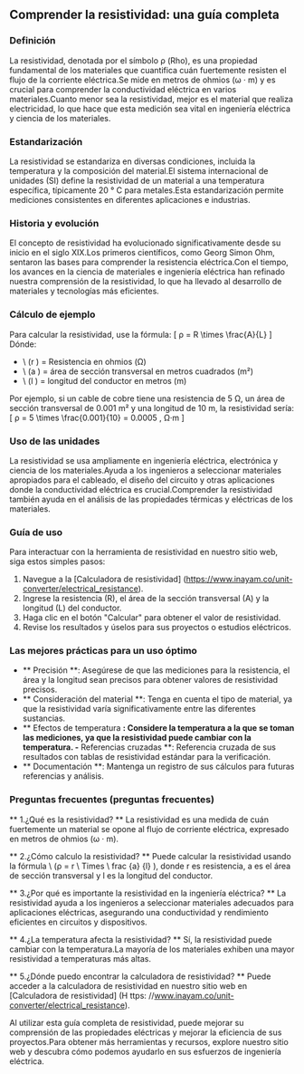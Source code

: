 ## Comprender la resistividad: una guía completa

### Definición
La resistividad, denotada por el símbolo ρ (Rho), es una propiedad fundamental de los materiales que cuantifica cuán fuertemente resisten el flujo de la corriente eléctrica.Se mide en metros de ohmios (ω · m) y es crucial para comprender la conductividad eléctrica en varios materiales.Cuanto menor sea la resistividad, mejor es el material que realiza electricidad, lo que hace que esta medición sea vital en ingeniería eléctrica y ciencia de los materiales.

### Estandarización
La resistividad se estandariza en diversas condiciones, incluida la temperatura y la composición del material.El sistema internacional de unidades (SI) define la resistividad de un material a una temperatura específica, típicamente 20 ° C para metales.Esta estandarización permite mediciones consistentes en diferentes aplicaciones e industrias.

### Historia y evolución
El concepto de resistividad ha evolucionado significativamente desde su inicio en el siglo XIX.Los primeros científicos, como Georg Simon Ohm, sentaron las bases para comprender la resistencia eléctrica.Con el tiempo, los avances en la ciencia de materiales e ingeniería eléctrica han refinado nuestra comprensión de la resistividad, lo que ha llevado al desarrollo de materiales y tecnologías más eficientes.

### Cálculo de ejemplo
Para calcular la resistividad, use la fórmula:
\[ ρ = R \times \frac{A}{L} \]
Dónde:
- \ (r \) = Resistencia en ohmios (Ω)
- \ (a \) = área de sección transversal en metros cuadrados (m²)
- \ (l \) = longitud del conductor en metros (m)

Por ejemplo, si un cable de cobre tiene una resistencia de 5 Ω, un área de sección transversal de 0.001 m² y una longitud de 10 m, la resistividad sería:
\[ ρ = 5 \times \frac{0.001}{10} = 0.0005 \, Ω·m \]

### Uso de las unidades
La resistividad se usa ampliamente en ingeniería eléctrica, electrónica y ciencia de los materiales.Ayuda a los ingenieros a seleccionar materiales apropiados para el cableado, el diseño del circuito y otras aplicaciones donde la conductividad eléctrica es crucial.Comprender la resistividad también ayuda en el análisis de las propiedades térmicas y eléctricas de los materiales.

### Guía de uso
Para interactuar con la herramienta de resistividad en nuestro sitio web, siga estos simples pasos:
1. Navegue a la [Calculadora de resistividad] (https://www.inayam.co/unit-converter/electrical_resistance).
2. Ingrese la resistencia (R), el área de la sección transversal (A) y la longitud (L) del conductor.
3. Haga clic en el botón "Calcular" para obtener el valor de resistividad.
4. Revise los resultados y úselos para sus proyectos o estudios eléctricos.

### Las mejores prácticas para un uso óptimo
- ** Precisión **: Asegúrese de que las mediciones para la resistencia, el área y la longitud sean precisos para obtener valores de resistividad precisos.
- ** Consideración del material **: Tenga en cuenta el tipo de material, ya que la resistividad varía significativamente entre las diferentes sustancias.
- ** Efectos de temperatura **: Considere la temperatura a la que se toman las mediciones, ya que la resistividad puede cambiar con la temperatura.
-** Referencias cruzadas **: Referencia cruzada de sus resultados con tablas de resistividad estándar para la verificación.
- ** Documentación **: Mantenga un registro de sus cálculos para futuras referencias y análisis.

### Preguntas frecuentes (preguntas frecuentes)

** 1.¿Qué es la resistividad? **
La resistividad es una medida de cuán fuertemente un material se opone al flujo de corriente eléctrica, expresado en metros de ohmios (ω · m).

** 2.¿Cómo calculo la resistividad? **
Puede calcular la resistividad usando la fórmula \ (ρ = r \ Times \ frac {a} {l} \), donde r es resistencia, a es el área de sección transversal y l es la longitud del conductor.

** 3.¿Por qué es importante la resistividad en la ingeniería eléctrica? **
La resistividad ayuda a los ingenieros a seleccionar materiales adecuados para aplicaciones eléctricas, asegurando una conductividad y rendimiento eficientes en circuitos y dispositivos.

** 4.¿La temperatura afecta la resistividad? **
Sí, la resistividad puede cambiar con la temperatura.La mayoría de los materiales exhiben una mayor resistividad a temperaturas más altas.

** 5.¿Dónde puedo encontrar la calculadora de resistividad? **
Puede acceder a la calculadora de resistividad en nuestro sitio web en [Calculadora de resistividad] (H ttps: //www.inayam.co/unit-converter/electrical_resistance).

Al utilizar esta guía completa de resistividad, puede mejorar su comprensión de las propiedades eléctricas y mejorar la eficiencia de sus proyectos.Para obtener más herramientas y recursos, explore nuestro sitio web y descubra cómo podemos ayudarlo en sus esfuerzos de ingeniería eléctrica.
